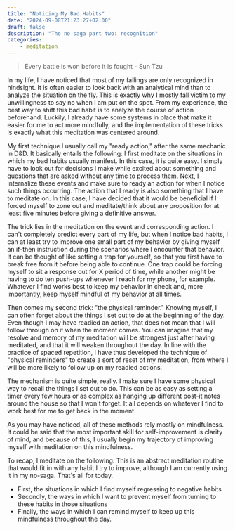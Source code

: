 ```yaml
---
title: "Noticing My Bad Habits"
date: "2024-09-08T21:23:27+02:00"
draft: false
description: "The no saga part two: recognition"
categories: 
    - meditation
---
```


> Every battle is won before it is fought - Sun Tzu

In my life, I have noticed that most of my failings are only recognized in hindsight. It is often easier to look back with an analytical mind than to analyze the situation on the fly. This is exactly why I mostly fall victim to my unwillingness to say no when I am put on the spot. From my experience, the best way to shift this bad habit is to analyze the course of action beforehand. Luckily, I already have some systems in place that make it easier for me to act more mindfully, and the implementation of these tricks is exactly what this meditation was centered around.

My first technique I usually call my "ready action," after the same mechanic in D&D. It basically entails the following: I first meditate on the situations in which my bad habits usually manifest. In this case, it is quite easy. I simply have to look out for decisions I make while excited about something and questions that are asked without any time to process them. Next, I internalize these events and make sure to ready an action for when I notice such things occurring. The action that I ready is also something that I have to meditate on. In this case, I have decided that it would be beneficial if I forced myself to zone out and meditate/think about any proposition for at least five minutes before giving a definitive answer.

The trick lies in the meditation on the event and corresponding action. I can't completely predict every part of my life, but when I notice bad habits, I can at least try to improve one small part of my behavior by giving myself an if-then instruction during the scenarios where I encounter that behavior. It can be thought of like setting a trap for yourself, so that you first have to break free from it before being able to continue. One trap could be forcing myself to sit a response out for X period of time, while another might be having to do ten push-ups whenever I reach for my phone, for example. Whatever I find works best to keep my behavior in check and, more importantly, keep myself mindful of my behavior at all times.

Then comes my second trick: "the physical reminder." Knowing myself, I can often forget about the things I set out to do at the beginning of the day. Even though I may have readied an action, that does not mean that I will follow through on it when the moment comes. You can imagine that my resolve and memory of my meditation will be strongest just after having meditated, and that it will weaken throughout the day. In line with the practice of spaced repetition, I have thus developed the technique of "physical reminders" to create a sort of reset of my meditation, from where I will be more likely to follow up on my readied actions.

The mechanism is quite simple, really. I make sure I have some physical way to recall the things I set out to do. This can be as easy as setting a timer every few hours or as complex as hanging up different post-it notes around the house so that I won't forget. It all depends on whatever I find to work best for me to get back in the moment.

As you may have noticed, all of these methods rely mostly on mindfulness. It could be said that the most important skill for self-improvement is clarity of mind, and because of this, I usually begin my trajectory of improving myself with meditation on this mindfulness.

To recap, I meditate on the following. This is an abstract meditation routine that would fit in with any habit I try to improve, although I am currently using it in my no-saga. That's all for today.

- First, the situations in which I find myself regressing to negative habits
- Secondly, the ways in which I want to prevent myself from turning to these habits in those situations
- Finally, the ways in which I can remind myself to keep up this mindfulness throughout the day.


